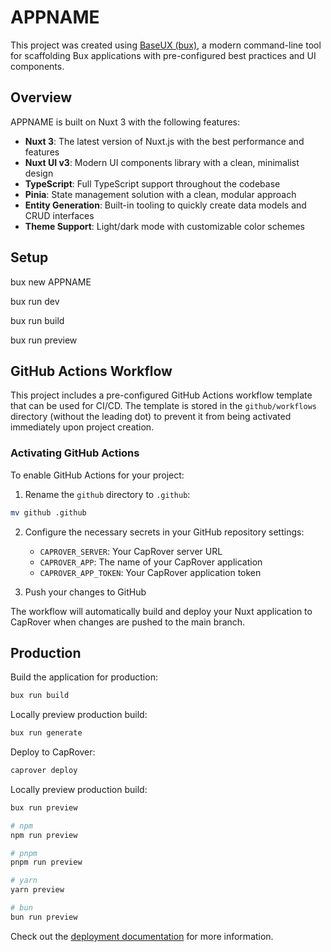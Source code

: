 # APPNAME

This project was created using [BaseUX (bux)](https://github.com/BaseTechStack/bux), a modern command-line tool for scaffolding Bux applications with pre-configured best practices and UI components.

## Overview

APPNAME is built on Nuxt 3 with the following features:

- **Nuxt 3**: The latest version of Nuxt.js with the best performance and features
- **Nuxt UI v3**: Modern UI components library with a clean, minimalist design
- **TypeScript**: Full TypeScript support throughout the codebase
- **Pinia**: State management solution with a clean, modular approach
- **Entity Generation**: Built-in tooling to quickly create data models and CRUD interfaces
- **Theme Support**: Light/dark mode with customizable color schemes

## Setup

bux new APPNAME

bux run dev

bux run build

bux run preview


## GitHub Actions Workflow

This project includes a pre-configured GitHub Actions workflow template that can be used for CI/CD. The template is stored in the `github/workflows` directory (without the leading dot) to prevent it from being activated immediately upon project creation.

### Activating GitHub Actions

To enable GitHub Actions for your project:

1. Rename the `github` directory to `.github`:

```bash
mv github .github
```

2. Configure the necessary secrets in your GitHub repository settings:
   - `CAPROVER_SERVER`: Your CapRover server URL
   - `CAPROVER_APP`: The name of your CapRover application
   - `CAPROVER_APP_TOKEN`: Your CapRover application token

3. Push your changes to GitHub

The workflow will automatically build and deploy your Nuxt application to CapRover when changes are pushed to the main branch.

## Production

Build the application for production:

```bash
bux run build
```

Locally preview production build:

```bash
bux run generate
```

Deploy to CapRover:

```bash
caprover deploy
```

Locally preview production build:

```bash
bux run preview
```

```bash
# npm
npm run preview

# pnpm
pnpm run preview

# yarn
yarn preview

# bun
bun run preview
```

Check out the [deployment documentation](https://nuxt.com/docs/getting-started/deployment) for more information.

